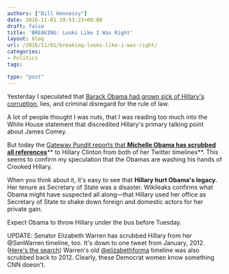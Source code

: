 ```yaml
---
authors: ["Bill Hennessy"]
date: 2016-11-01 19:53:23+00:00
draft: false
title: 'BREAKING: Looks Like I Was Right'
layout: blog
url: /2016/11/01/breaking-looks-like-i-was-right/
categories:
- Politics
tags:

type: "post"
---
```


Yesterday I speculated that [Barack Obama had grown sick of Hillary's corruption](https://hennessysview.com/2016/10/31/seems-like-obama-is-tired-of-hillarys-s/), lies, and criminal disregard for the rule of law.

A lot of people thought I was nuts, that I was reading too much into the White House statement that discredited Hillary's primary talking point about James Comey.

But today the [Gateway Pundit reports that **Michelle Obama has scrubbed all references**](https://www.thegatewaypundit.com/2016/11/rats-jump-ship-michelle-obama-scrubs-hillary-clinton-twitter-history/)** to Hillary Clinton from both of her Twitter timelines**. This seems to confirm my speculation that the Obamas are washing his hands of Crooked Hillary.

When you think about it, it's easy to see that **Hillary hurt Obama's legacy**. Her tenure as Secretary of State was a disaster. Wikileaks confirms what Obama might have suspected all along—that Hillary used her office as Secretary of State to shake down foreign and domestic actors for her private gain.

Expect Obama to throw Hillary under the bus before Tuesday.

UPDATE: Senator Elizabeth Warren has scrubbed Hillary from her @SenWarren timeline, too. It's down to one tweet from January, 2012. ([Here's the search](https://twitter.com/search?q=Hillary%20OR%20Clinton%20from%3ASenWarren&src=typd)) Warren's old [@elizabethforma](https://twitter.com/elizabethforma) timeline was also scrubbed back to 2012. Clearly, these Democrat women know something CNN doesn't.
